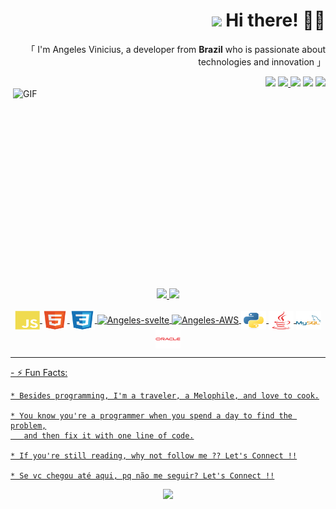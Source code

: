 <h1 align="right">
   <img src="https://github.com/TheDudeThatCode/TheDudeThatCode/blob/master/Assets/Hi.gif" width="29px"> Hi there! 🧑‍💻
</h1>

<p align="right" class="descricao">
   <span style="display: inline" class="meu_nome">「 I'm Angeles Vinicius, a developer from <b>Brazil</b> who is passionate about technologies and innovation 」</span>
</p>

<div align="right">
  <a href="https://www.linkedin.com/in/angeles-vinicius/" target="_blank"><img src="https://img.shields.io/badge/-LinkedIn-%230077B5?style=for-the-badge&logo=linkedin&logoColor=white" target="_blank"></a> 
  <a href ="mailto:angeles.vinicius@gmail.com"><img src="https://img.shields.io/badge/Gmail-D14836?style=for-the-badge&logo=gmail&logoColor=white" target="_blank">
  <a href="https://www.instagram.com/angelesvinicius/" target="_blank"><img src="https://img.shields.io/badge/-Instagram-%23E4405F?style=for-the-badge&logo=instagram&logoColor=white" target="_blank"></a>
  <a href="https://discord.com/channels/@Angeles#3186" target="_blank"><img src="https://img.shields.io/badge/Discord-7289DA?style=for-the-badge&logo=discord&logoColor=white" target="_blank"></a> 
  </a>
  <a href="https://www.youtube.com/@AngelesVinicius/" target="_blank"><img src="https://img.shields.io/badge/YouTube-FF0000?style=for-the-badge&logo=youtube&logoColor=white" target="_blank"></a> 
  </a>
</div> 
<div>
   <img align="right" alt="GIF" src="https://github.com/abhisheknaiidu/abhisheknaiidu/blob/master/code.gif?raw=true" width="500" height="320" />

   <div align="center">
     <a href="https://github.com/angeles-vinicius">
     <img height="180em" src="https://github-readme-stats.vercel.app/api?username=angeles-vinicius&show_icons=true&theme=dark&include_all_commits=true&count_private=true"/>
     <img height="180em" src="https://github-readme-stats.vercel.app/api/top-langs/?username=angeles-vinicius&layout=compact&langs_count=7&theme=dark"/>
   </div>
</div>

<div style="display: inline_block" align="center"><br>
   <img align="center" alt="Angeles-Js" height="30" width="40" src="https://raw.githubusercontent.com/devicons/devicon/master/icons/javascript/javascript-plain.svg">
   <img align="center" alt="Angeles-HTML" height="30" width="40" src="https://raw.githubusercontent.com/devicons/devicon/master/icons/html5/html5-original.svg">
   <img align="center" alt="Angeles-CSS" height="30" width="40" src="https://raw.githubusercontent.com/devicons/devicon/master/icons/css3/css3-original.svg">
   <img align="center" alt="Angeles-svelte" height="30" width="40" src="https://cdn.jsdelivr.net/gh/devicons/devicon/icons/svelte/svelte-original.svg">
   <img align="center" alt="Angeles-AWS" height="30" width="40" src="https://cdn.jsdelivr.net/gh/devicons/devicon/icons/amazonwebservices/amazonwebservices-original.svg">
   <img align="center" alt="Angeles-Python" height="30" width="40" src="https://raw.githubusercontent.com/devicons/devicon/master/icons/python/python-original.svg">
   <img align="center" alt="Angeles-Java" height="30" width="40" src="https://raw.githubusercontent.com/devicons/devicon/master/icons/java/java-plain.svg">
   <img align="center" alt="Angeles-MySQL" height="30" width="40" src="https://raw.githubusercontent.com/devicons/devicon/master/icons/mysql/mysql-original-wordmark.svg">
   <img align="center" alt="Angeles-Oracle" height="30" width="40" src="https://raw.githubusercontent.com/devicons/devicon/master/icons/oracle/oracle-original.svg">
</div>
 <hr>
   - ⚡ Fun Facts: 

    * Besides programming, I'm a traveler, a Melophile, and love to cook.

    * You know you're a programmer when you spend a day to find the problem,
       and then fix it with one line of code.
    
    * If you're still reading, why not follow me ?? Let's Connect !!
   
    * Se vc chegou até aqui, pq não me seguir? Let's Connect !!
<p align="center">
  <img src="https://capsule-render.vercel.app/api?type=waving&color=gradient&height=60&section=footer&width=100"/>
</p>
<!--
**angeles-vinicius/angeles-vinicius** is a ✨ _special_ ✨ repository because its `README.md` (this file) appears on your GitHub profile.

Here are some ideas to get you started:

- 🔭 I’m currently working on ...
- 🌱 I’m currently learning ...
- 👯 I’m looking to collaborate on ...
- 🤔 I’m looking for help with ...
- 💬 Ask me about ...
- 📫 How to reach me: ...
- 😄 Pronouns: ...
- ⚡ Fun fact: ...
-->
